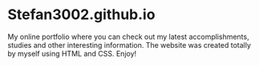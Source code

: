 # Stefan3002.github.io
My online portfolio where you can check out my latest accomplishments, studies and other interesting information. The website was created totally by myself using HTML and CSS. Enjoy!
